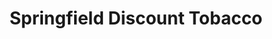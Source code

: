 ---
title: "Springfield Discount Tobacco"
url: /springfield/springfield-discount-tobacco/
shop: tobacco
---